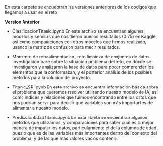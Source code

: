 En esta carpete se encuebtran las versiones anteriores de los codigos que llegamos a usar en el reto

**Version Anterior**
* ClasificacionTitanic.ipynb 
En este archivo se encuentran algunos modelos y semillas que nos dieron buenos resultados (0.75) en Kaggle, asi como comparaciones con otros modelos que hemos realizado, usando la matriz de confusion para medir resultados.

* Momento de retroalimentacion_ reto limpieza de conjuntos de datos
Investigacion base sobre la situacion problema del reto, en donde se investigaron y analizaron la base de datos para poder comprender los elementos que la conformaban, y el posterior analisis de los posibles metodos para la solucion del proyecto.

* Titanic_SP.ipynb 
En este archivo se encuentra información básica sobre el problema que queremos resolver utilizando nuestro modelo de IA, así como indices y relaciones que fuimos encontrando entre los datos que nos podrian servir para decidir que variables son más importantes de alimentar a nuestro modelo.

* PrediccionEdadTitanic.ipynb 
En esta libreta se encuentran algunos metodos que utilizamos, y comparaciones para saber cuál es la mejor manera de imputar los datos, particularmente el de la columna de edad, puesto que es de las variables más importantes dentro del contexto del problema, y de las que más valores vacios contenía.
